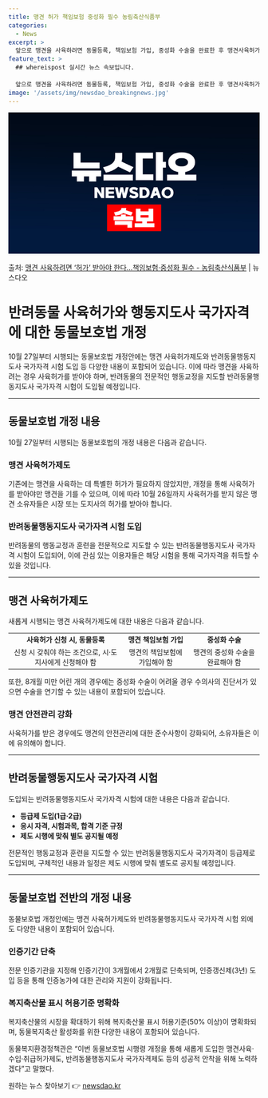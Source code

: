 ```yaml
---
title: 맹견 허가 책임보험 중성화 필수 농림축산식품부
categories:
  - News
excerpt: >
  앞으로 맹견을 사육하려면 동물등록, 책임보험 가입, 중성화 수술을 완료한 후 맹견사육허가를 신청해야 한다. …
feature_text: >
  ## whereispost 실시간 뉴스 속보입니다.

  앞으로 맹견을 사육하려면 동물등록, 책임보험 가입, 중성화 수술을 완료한 후 맹견사육허가를 신청해야 한다. …
image: '/assets/img/newsdao_breakingnews.jpg'
---
```


![뉴스다오 속보](/assets/img/newsdao_breakingnews.jpg)

<p>출처: <a href="https://newsdao.kr/3677" rel="dofollow">맹견 사육하려면 ‘허가’ 받아야 한다…책임보험·중성화 필수 - 농림축산식품부</a> | 뉴스다오</p>

<h1>반려동물 사육허가와 행동지도사 국가자격에 대한 동물보호법 개정</h1>
<p data-ke-size="size16">10월 27일부터 시행되는 동물보호법 개정안에는 맹견 사육허가제도와 반려동물행동지도사 국가자격 시험 도입 등 다양한 내용이 포함되어 있습니다. 이에 따라 맹견을 사육하려는 경우 사육허가를 받아야 하며, 반려동물의 전문적인 행동교정을 지도할 반려동물행동지도사 국가자격 시험이 도입될 예정입니다.</p>
<hr>

<h2 data-ke-size="size26">동물보호법 개정 내용</h2>
<p data-ke-size="size16">10월 27일부터 시행되는 동물보호법의 개정 내용은 다음과 같습니다.</p>

<h3><b>맹견 사육허가제도</b></h3>
<p data-ke-size="size16">기존에는 맹견을 사육하는 데 특별한 허가가 필요하지 않았지만, 개정을 통해 사육허가를 받아야만 맹견을 기를 수 있으며, 이에 따라 10월 26일까지 사육허가를 받지 않은 맹견 소유자들은 시장 또는 도지사의 허가를 받아야 합니다.</p>

<h3><b>반려동물행동지도사 국가자격 시험 도입</b></h3>
<p data-ke-size="size16">반려동물의 행동교정과 훈련을 전문적으로 지도할 수 있는 반려동물행동지도사 국가자격 시험이 도입되어, 이에 관심 있는 이용자들은 해당 시험을 통해 국가자격을 취득할 수 있을 것입니다.</p>

<hr>

<h2 data-ke-size="size26">맹견 사육허가제도</h2>
<p data-ke-size="size16">새롭게 시행되는 맹견 사육허가제도에 대한 내용은 다음과 같습니다.</p>

<table>
	<tr>
		<td style="text-align: center; height: 17px;"><b>사육허가 신청 시, 동물등록</b></td>
		<td style="text-align: center; height: 17px;"><b>맹견 책임보험 가입</b></td>
		<td style="text-align: center; height: 17px;"><b>중성화 수술</b></td>
	</tr>
	<tr>
		<td style="text-align: center; height: 17px;">신청 시 갖춰야 하는 조건으로, 시·도지사에게 신청해야 함</td>
		<td style="text-align: center; height: 17px;">맹견의 책임보험에 가입해야 함</td>
		<td style="text-align: center; height: 17px;">맹견의 중성화 수술을 완료해야 함</td>
	</tr>
</table>

<p data-ke-size="size16">또한, 8개월 미만 어린 개의 경우에는 중성화 수술이 어려울 경우 수의사의 진단서가 있으면 수술을 연기할 수 있는 내용이 포함되어 있습니다.</p>

<h3><b>맹견 안전관리 강화</b></h3>
<p data-ke-size="size16">사육허가를 받은 경우에도 맹견의 안전관리에 대한 준수사항이 강화되어, 소유자들은 이에 유의해야 합니다.</p>

<hr>

<h2 data-ke-size="size26">반려동물행동지도사 국가자격 시험</h2>
<p data-ke-size="size16">도입되는 반려동물행동지도사 국가자격 시험에 대한 내용은 다음과 같습니다.</p>

<ul>
	<li><b>등급제 도입(1급·2급)</b></li>
	<li><b>응시 자격, 시험과목, 합격 기준 규정</b></li>
	<li><b>제도 시행에 맞춰 별도 공지될 예정</b></li>
</ul>

<p data-ke-size="size16">전문적인 행동교정과 훈련을 지도할 수 있는 반려동물행동지도사 국가자격이 등급제로 도입되며, 구체적인 내용과 일정은 제도 시행에 맞춰 별도로 공지될 예정입니다.</p>

<hr>

<h2 data-ke-size="size26">동물보호법 전반의 개정 내용</h2>
<p data-ke-size="size16">동물보호법 개정안에는 맹견 사육허가제도와 반려동물행동지도사 국가자격 시험 외에도 다양한 내용이 포함되어 있습니다.</p>

<h3><b>인증기간 단축</b></h3>
<p data-ke-size="size16">전문 인증기관을 지정해 인증기간이 3개월에서 2개월로 단축되며, 인증갱신제(3년) 도입 등을 통해 인증농가에 대한 관리와 지원이 강화됩니다.</p>

<h3><b>복지축산물 표시 허용기준 명확화</b></h3>
<p data-ke-size="size16">복지축산물의 시장을 확대하기 위해 복지축산물 표시 허용기준(50% 이상)이 명확화되며, 동물복지축산 활성화를 위한 다양한 내용이 포함되어 있습니다.</p>

<p data-ke-size="size16">동물복지환경정책관은 “이번 동물보호법 시행령 개정을 통해 새롭게 도입한 맹견사육·수입·취급허가제도, 반려동물행동지도사 국가자격제도 등의 성공적 안착을 위해 노력하겠다”고 말했다.</p>
<p data-ke-size="size16"></p> 

원하는 뉴스 찾아보기 👉 <a href="https://newsdao.kr" rel="dofollow">newsdao.kr</a>


